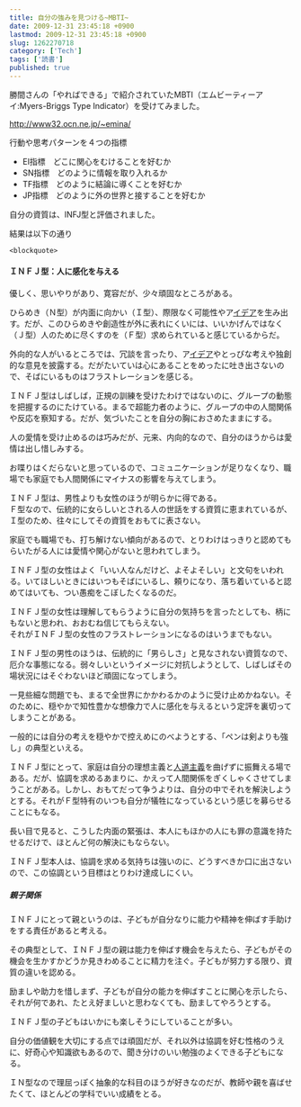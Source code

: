 ```yaml
---
title: 自分の強みを見つける~MBTI~
date: 2009-12-31 23:45:18 +0900
lastmod: 2009-12-31 23:45:18 +0900
slug: 1262270718
category: ['Tech']
tags: ['読書']
published: true
---
```




<p>勝間さんの「やればできる」で紹介されていたMBTI（エムビーティーアイ:Myers-Briggs Type Indicator）を受けてみました。</p><p><a href="http://www32.ocn.ne.jp/~emina/">http://www32.ocn.ne.jp/~emina/</a></p><p>行動や思考パターンを４つの指標</p>

<ul>
<li>EI指標　どこに関心をむけることを好むか</li>
<li>SN指標　どのように情報を取り入れるか</li>
<li>TF指標　どのように結論に導くことを好むか</li>
<li>JP指標　どのように外の世界と接することを好むか</li>
</ul><p>自分の資質は、INFJ型と評価されました。</p><p>結果は以下の通り</p>

    <blockquote>
        
<div class="section">
    <h4>ＩＮＦＪ型：人に感化を与える</h4>
    <p>優しく、思いやりがあり、寛容だが、少々頑固なところがある。</p><p>ひらめき（Ｎ型）が内面に向かい（Ｉ型）、際限なく可能性やア<a class="keyword" href="http://d.hatena.ne.jp/keyword/%A5%A4%A5%C7%A5%A2">イデア</a>を生み出す。だが、このひらめきや創造性が外に表れにくいには、いいかげんではなく（Ｊ型）人のために尽くすのを（Ｆ型）求められていると感じているからだ。</p><p>外向的な人がいるところでは、冗談を言ったり、ア<a class="keyword" href="http://d.hatena.ne.jp/keyword/%A5%A4%A5%C7%A5%A2">イデア</a>やとっぴな考えや独創的な意見を披露する。だがたいていは心にあることをめったに吐き出さないので、そばにいるものはフラストレーションを感じる。</p><p>ＩＮＦＪ型はしばしば，正規の訓練を受けたわけではないのに、グループの動態を把握するのにたけている。まるで超能力者のように、グループの中の人間関係や反応を察知する。だが、気づいたことを自分の胸におさめたままにする。</p><p>人の愛情を受け止めるのは巧みだが、元来、内向的なので、自分のほうからは愛情は出し惜しみする。</p><p>お喋りはくだらないと思っているので、コミュニケーションが足りなくなり、職場でも家庭でも人間関係にマイナスの影響を与えてしまう。</p><p>ＩＮＦＪ型は、男性よりも女性のほうが明らかに得である。<br />
Ｆ型なので、伝統的に女らしいとされる人の世話をする資質に恵まれているが、Ｉ型のため、往々にしてその資質をおもてに表さない。</p><p>家庭でも職場でも、打ち解けない傾向があるので、とりわけはっきりと認めてもらいたがる人には愛情や関心がないと思われてしまう。</p><p>ＩＮＦＪ型の女性はよく「いい人なんだけど、よそよそしい」と文句をいわれる。いてほしいときにはいつもそばにいるし、頼りになり、落ち着いていると認めてはいても、つい愚痴をこぼしたくなるのだ。</p><p>ＩＮＦＪ型の女性は理解してもらうように自分の気持ちを言ったとしても、柄にもないと思われ、おおむね信じてもらえない。<br />
それがＩＮＦＪ型の女性のフラストレーションになるのはいうまでもない。</p><p>ＩＮＦＪ型の男性のほうは、伝統的に「男らしさ」と見なされない資質なので、厄介な事態になる。弱々しいというイメージに対抗しようとして、しばしばその場状況にはそぐわないほど頑固になってしまう。</p><p>一見些細な問題でも、まるで全世界にかかわるかのように受け止めかねない。そのために、穏やかで知性豊かな想像力で人に感化を与えるという定評を裏切ってしまうことがある。</p><p>一般的には自分の考えを穏やかで控えめにのべようとする、「ペンは剣よりも強し」の典型といえる。</p><p>ＩＮＦＪ型にとって、家庭は自分の理想主義と<a class="keyword" href="http://d.hatena.ne.jp/keyword/%BF%CD%C6%BB%BC%E7%B5%C1">人道主義</a>を曲げずに振舞える場である。だが、協調を求めるあまりに、かえって人間関係をぎくしゃくさせてしまうことがある。しかし、おもてだって争うよりは、自分の中でそれを解決しようとする。それがＦ型特有のいつも自分が犠牲になっているという感じを募らせることにもなる。</p><p>長い目で見ると、こうした内面の緊張は、本人にもほかの人にも罪の意識を持たせるだけで、ほとんど何の解決にもならない。</p><p>ＩＮＦＪ型本人は、協調を求める気持ちは強いのに、どうすべきか口に出さないので、この協調という目標はとりわけ達成しにくい。</p>

<div class="section">
    <h5>親子関係</h5>
    <p>ＩＮＦＪにとって親というのは、子どもが自分なりに能力や精神を伸ばす手助けをする責任があると考える。</p><p>その典型として、ＩＮＦＪ型の親は能力を伸ばす機会を与えたら、子どもがその機会を生かすかどうか見きわめることに精力を注ぐ。子どもが努力する限り、資質の違いを認める。</p><p>励ましや助力を惜しまず、子どもが自分の能カを伸ばすことに関心を示したら、それが何であれ、たとえ好ましいと思わなくても、励ましてやろうとする。</p><p>ＩＮＦＪ型の子どもはいかにも楽しそうにしていることが多い。</p><p>自分の価値観を大切にする点では頑固だが、それ以外は協調を好む性格のうえに、好奇心や知識欲もあるので、聞き分けのいい勉強のよくできる子どもになる。</p><p>ＩＮ型なので理屈っぽく抽象的な科目のほうが好きなのだが、教師や親を喜ばせたくて、ほとんどの学科でいい成績をとる。</p>

</div>
</div>
    </blockquote>

